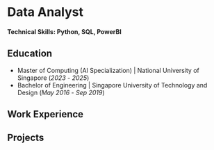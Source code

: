 # Data Analyst

#### Technical Skills: Python, SQL, PowerBI

## Education					       		
- Master of Computing (AI Specialization)	| National University of Singapore (_2023_ - _2025_)	 			        		
- Bachelor of Engineering | Singapore University of Technology and Design (_May 2016_ - _Sep 2019_)

## Work Experience

## Projects
